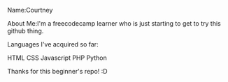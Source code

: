 Name:Courtney

About Me:I'm a freecodecamp learner who is just starting to get to try this github thing. 

Languages I've acquired so far: 

HTML
CSS
Javascript
PHP
Python

Thanks for this beginner's repo! :D